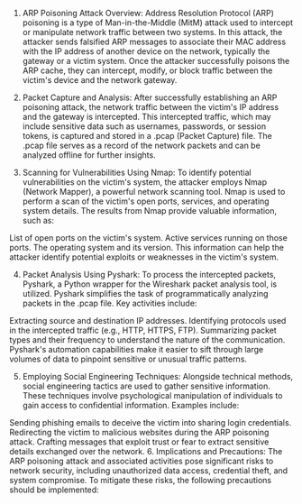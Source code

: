 1. ARP Poisoning Attack Overview:
Address Resolution Protocol (ARP) poisoning is a type of Man-in-the-Middle (MitM) attack used to intercept or manipulate network traffic between two systems. In this attack, the attacker sends falsified ARP messages to associate their MAC address with the IP address of another device on the network, typically the gateway or a victim system. Once the attacker successfully poisons the ARP cache, they can intercept, modify, or block traffic between the victim's device and the network gateway.

2. Packet Capture and Analysis:
After successfully establishing an ARP poisoning attack, the network traffic between the victim's IP address and the gateway is intercepted. This intercepted traffic, which may include sensitive data such as usernames, passwords, or session tokens, is captured and stored in a .pcap (Packet Capture) file. The .pcap file serves as a record of the network packets and can be analyzed offline for further insights.

3. Scanning for Vulnerabilities Using Nmap:
To identify potential vulnerabilities on the victim's system, the attacker employs Nmap (Network Mapper), a powerful network scanning tool. Nmap is used to perform a scan of the victim's open ports, services, and operating system details. The results from Nmap provide valuable information, such as:

List of open ports on the victim's system.
Active services running on those ports.
The operating system and its version.
This information can help the attacker identify potential exploits or weaknesses in the victim's system.

4. Packet Analysis Using Pyshark:
To process the intercepted packets, Pyshark, a Python wrapper for the Wireshark packet analysis tool, is utilized. Pyshark simplifies the task of programmatically analyzing packets in the .pcap file. Key activities include:

Extracting source and destination IP addresses.
Identifying protocols used in the intercepted traffic (e.g., HTTP, HTTPS, FTP).
Summarizing packet types and their frequency to understand the nature of the communication.
Pyshark's automation capabilities make it easier to sift through large volumes of data to pinpoint sensitive or unusual traffic patterns.

5. Employing Social Engineering Techniques:
Alongside technical methods, social engineering tactics are used to gather sensitive information. These techniques involve psychological manipulation of individuals to gain access to confidential information. Examples include:

Sending phishing emails to deceive the victim into sharing login credentials.
Redirecting the victim to malicious websites during the ARP poisoning attack.
Crafting messages that exploit trust or fear to extract sensitive details exchanged over the network.
6. Implications and Precautions:
The ARP poisoning attack and associated activities pose significant risks to network security, including unauthorized data access, credential theft, and system compromise. To mitigate these risks, the following precautions should be implemented:

